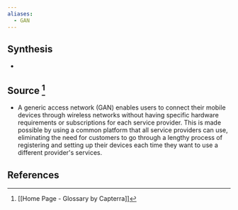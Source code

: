 ```yaml
---
aliases:
  - GAN
---
```

## Synthesis
- 
## Source [^1]
- A generic access network (GAN) enables users to connect their mobile devices through wireless networks without having specific hardware requirements or subscriptions for each service provider. This is made possible by using a common platform that all service providers can use, eliminating the need for customers to go through a lengthy process of registering and setting up their devices each time they want to use a different provider's services.
## References

[^1]: [[Home Page - Glossary by Capterra]]